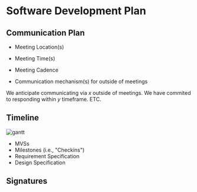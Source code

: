 # Software Development Plan

## Communication Plan
* Meeting Location(s)
* Meeting Time(s)
* Meeting Cadence

* Communication mechanism(s) for outside of meetings

We anticipate communicating via _x_ outside of meetings. We have commited to responding within _y_ timeframe. ETC.

## Timeline
![gantt](../assets/gantt-chart.png)
  * MVSs
  * Milestones (i.e., "Checkins")
  * Requirement Specification
  * Design Specification

## Signatures
